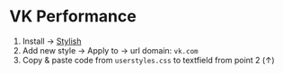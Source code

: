 # VK Performance

1) Install → [Stylish](https://chrome.google.com/webstore/detail/stylish-custom-themes-for/fjnbnpbmkenffdnngjfgmeleoegfcffe)
2) Add new style → Apply to → url domain: `vk.com`
3) Copy & paste code from `userstyles.css` to textfield from point 2 (↑)
